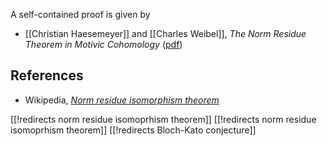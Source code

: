 
A self-contained proof is given by

* [[Christian Haesemeyer]] and [[Charles Weibel]], _The Norm Residue Theorem in Motivic Cohomology_ ([pdf](http://sites.math.rutgers.edu/~weibel/BK.pdf))

## References

* Wikipedia, _[Norm residue isomorphism theorem](http://en.wikipedia.org/wiki/Bloch-Kato_conjecture)_

[[!redirects norm residue isomoprhism theorem]]
[[!redirects norm residue isomoprhism theorem]]
[[!redirects Bloch-Kato conjecture]]